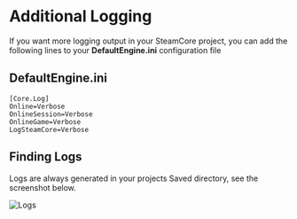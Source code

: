 # Additional Logging
If you want more logging output in your SteamCore project, you can add the following lines to your **DefaultEngine.ini** configuration file

## DefaultEngine.ini
```
[Core.Log]
Online=Verbose
OnlineSession=Verbose
OnlineGame=Verbose
LogSteamCore=Verbose
```

## Finding Logs
Logs are always generated in your projects Saved directory, see the screenshot below.

![Logs](https://eeldev.com/wp-content/uploads/2021/12/Screenshot-2021-12-08-135657.png)